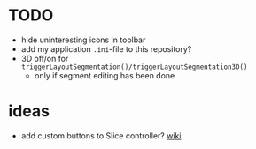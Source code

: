 # TODO
* hide uninteresting icons in toolbar
* add my application `.ini`-file to this repository?
* 3D off/on for `triggerLayoutSegmentation()/triggerLayoutSegmentation3D()`
  - only if segment editing has been done

# ideas
* add custom buttons to Slice controller? [wiki](https://www.slicer.org/wiki/Documentation/Nightly/ScriptRepository#Hide_view_controller_bars)
